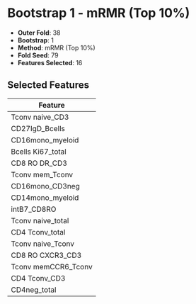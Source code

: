 # Bootstrap 1 - mRMR (Top 10%)

- **Outer Fold**: 38
- **Bootstrap**: 1
- **Method**: mRMR (Top 10%)
- **Fold Seed**: 79
- **Features Selected**: 16

## Selected Features

| Feature |
|---------|
| Tconv naive_CD3 |
| CD27IgD_Bcells |
| CD16mono_myeloid |
| Bcells Ki67_total |
| CD8 RO DR_CD3 |
| Tconv mem_Tconv |
| CD16mono_CD3neg |
| CD14mono_myeloid |
| intB7_CD8RO |
| Tconv naive_total |
| CD4 Tconv_total |
| Tconv naive_Tconv |
| CD8 RO CXCR3_CD3 |
| Tconv memCCR6_Tconv |
| CD4 Tconv_CD3 |
| CD4neg_total |
